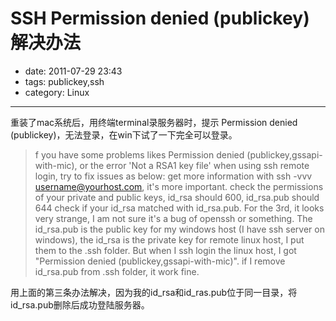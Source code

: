 # SSH Permission denied (publickey)解决办法

- date: 2011-07-29 23:43
- tags:  publickey,ssh
- category: Linux

----------------
重装了mac系统后，用终端terminal录服务器时，提示 Permission denied (publickey)，无法登录，在win下试了一下完全可以登录。

> f you have some problems likes Permission denied (publickey,gssapi-with-mic), or the error 'Not a RSA1 key file' when using ssh remote login, try to fix issues as below:
get more information with ssh -vvv username@yourhost.com, it's more important.
check the permissions of your private and public keys, id_rsa should 600, id_rsa.pub should 644
check if your id_rsa matched with id_rsa.pub.
For the 3rd, it looks very strange, I am not sure it's a bug of openssh or something. The id_rsa.pub is the public key for my windows host (I have ssh server on windows), the id_rsa is the private key for remote linux host, I put them to the .ssh folder.
But when I ssh login the linux host, I got "Permission denied (publickey,gssapi-with-mic)". if I remove id_rsa.pub from .ssh folder, it work fine.

用上面的第三条办法解决，因为我的id_rsa和id_ras.pub位于同一目录，将id_rsa.pub删除后成功登陆服务器。
